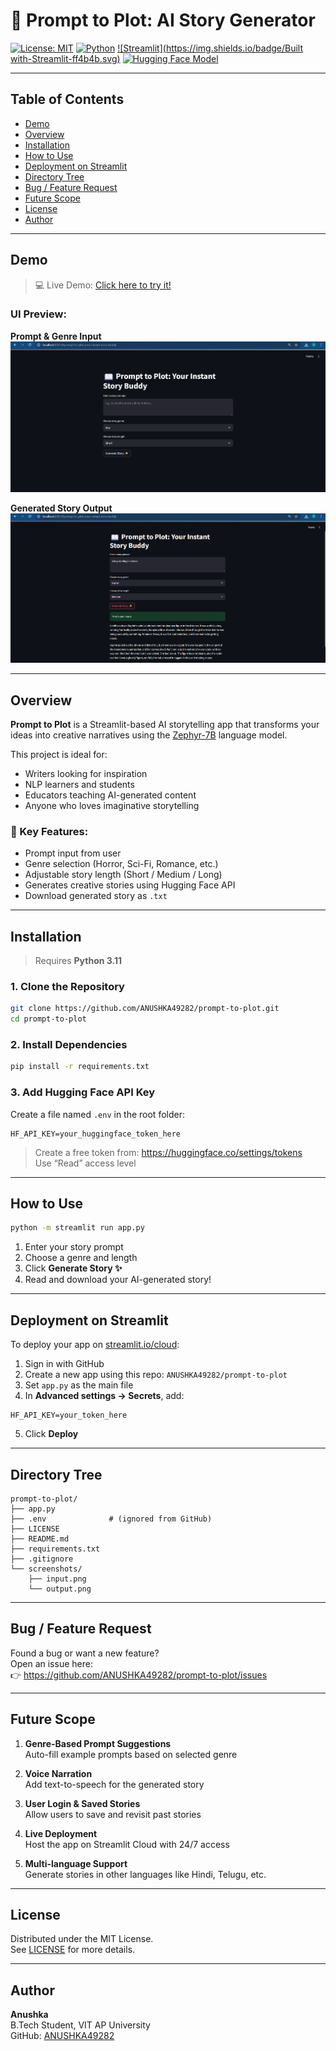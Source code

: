 # 📖 Prompt to Plot: AI Story Generator

[![License: MIT](https://img.shields.io/badge/License-MIT-blue.svg)](LICENSE)
[![Python](https://img.shields.io/badge/Python-3.11-blue.svg)](https://www.python.org/downloads/)
[![Streamlit](https://img.shields.io/badge/Built with-Streamlit-ff4b4b.svg)](https://streamlit.io/)
[![Hugging Face Model](https://img.shields.io/badge/Model-Zephyr-7B-yellow)](https://huggingface.co/HuggingFaceH4/zephyr-7b-alpha)

---

## Table of Contents
- [Demo](#demo)
- [Overview](#overview)
- [Installation](#installation)
- [How to Use](#how-to-use)
- [Deployment on Streamlit](#deployment-on-streamlit)
- [Directory Tree](#directory-tree)
- [Bug / Feature Request](#bug--feature-request)
- [Future Scope](#future-scope)
- [License](#license)
- [Author](#author)

---

## Demo

> 💻 Live Demo: [Click here to try it!](https://prompt-to-plot-ztgfmvglzhmkxv7qwztc4g.streamlit.app/)

### UI Preview:

**Prompt & Genre Input**  
![Prompt Input](screenshots/input.png)

**Generated Story Output**  
![Story Output](screenshots/output.png)

---

## Overview

**Prompt to Plot** is a Streamlit-based AI storytelling app that transforms your ideas into creative narratives using the [Zephyr-7B](https://huggingface.co/HuggingFaceH4/zephyr-7b-alpha) language model.

This project is ideal for:
- Writers looking for inspiration  
- NLP learners and students  
- Educators teaching AI-generated content  
- Anyone who loves imaginative storytelling

### 🧩 Key Features:
- Prompt input from user  
- Genre selection (Horror, Sci-Fi, Romance, etc.)  
- Adjustable story length (Short / Medium / Long)  
- Generates creative stories using Hugging Face API  
- Download generated story as `.txt`

---

## Installation

> Requires **Python 3.11**

### 1. Clone the Repository

```bash
git clone https://github.com/ANUSHKA49282/prompt-to-plot.git
cd prompt-to-plot
```

### 2. Install Dependencies

```bash
pip install -r requirements.txt
```

### 3. Add Hugging Face API Key

Create a file named `.env` in the root folder:

```env
HF_API_KEY=your_huggingface_token_here
```

> Create a free token from: https://huggingface.co/settings/tokens  
> Use “Read” access level

---

## How to Use

```bash
python -m streamlit run app.py
```

1. Enter your story prompt  
2. Choose a genre and length  
3. Click **Generate Story ✨**  
4. Read and download your AI-generated story!

---

## Deployment on Streamlit

To deploy your app on [streamlit.io/cloud](https://streamlit.io/cloud):

1. Sign in with GitHub  
2. Create a new app using this repo: `ANUSHKA49282/prompt-to-plot`  
3. Set `app.py` as the main file  
4. In **Advanced settings → Secrets**, add:

```env
HF_API_KEY=your_token_here
```

5. Click **Deploy**

---

## Directory Tree

```text
prompt-to-plot/
├── app.py
├── .env              # (ignored from GitHub)
├── LICENSE
├── README.md
├── requirements.txt
├── .gitignore
└── screenshots/
    ├── input.png
    └── output.png
```

---

## Bug / Feature Request

Found a bug or want a new feature?  
Open an issue here:  
👉 https://github.com/ANUSHKA49282/prompt-to-plot/issues

---

## Future Scope

1. **Genre-Based Prompt Suggestions**  
   Auto-fill example prompts based on selected genre

2. **Voice Narration**  
   Add text-to-speech for the generated story

3. **User Login & Saved Stories**  
   Allow users to save and revisit past stories

4. **Live Deployment**  
   Host the app on Streamlit Cloud with 24/7 access

5. **Multi-language Support**  
   Generate stories in other languages like Hindi, Telugu, etc.

---

## License

Distributed under the MIT License.  
See [LICENSE](LICENSE) for more details.

---

## Author

**Anushka**  
B.Tech Student, VIT AP University  
GitHub: [ANUSHKA49282](https://github.com/ANUSHKA49282)

